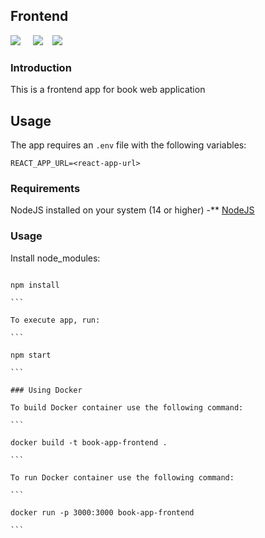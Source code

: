 ## Frontend

<img src="https://img.icons8.com/officel/16/000000/react.png"/></span>
&nbsp;&nbsp;&nbsp;
<img src="https://img.icons8.com/color/48/000000/javascript--v1.png"
/>&nbsp;&nbsp;&nbsp;
<img src="https://img.icons8.com/fluency/48/000000/docker.png"/></span>
&nbsp;&nbsp;&nbsp;

### Introduction

This is a frontend app for book web application

## Usage

The app requires an `.env` file with the following variables:

```
REACT_APP_URL=<react-app-url>
```

### Requirements

NodeJS installed on your system (14 or higher) -\*\* [NodeJS](https://nodejs.org)

### Usage

Install node_modules:

````

npm install

```

To execute app, run:

```

npm start

```

### Using Docker

To build Docker container use the following command:

```

docker build -t book-app-frontend .

```

To run Docker container use the following command:

```

docker run -p 3000:3000 book-app-frontend

```
````
